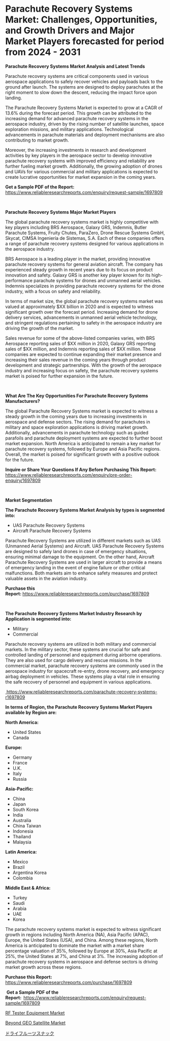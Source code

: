 <p><h1>Parachute Recovery Systems Market: Challenges, Opportunities, and Growth Drivers and Major Market Players forecasted for period from 2024 - 2031</h1></p><p><strong>Parachute Recovery Systems Market Analysis and Latest Trends</strong></p>
<p><p>Parachute recovery systems are critical components used in various aerospace applications to safely recover vehicles and payloads back to the ground after launch. The systems are designed to deploy parachutes at the right moment to slow down the descent, reducing the impact force upon landing.</p><p>The Parachute Recovery Systems Market is expected to grow at a CAGR of 13.6% during the forecast period. This growth can be attributed to the increasing demand for advanced parachute recovery systems in the aerospace industry, driven by the rising number of satellite launches, space exploration missions, and military applications. Technological advancements in parachute materials and deployment mechanisms are also contributing to market growth.</p><p>Moreover, the increasing investments in research and development activities by key players in the aerospace sector to develop innovative parachute recovery systems with improved efficiency and reliability are further fueling market growth. Additionally, the growing adoption of drones and UAVs for various commercial and military applications is expected to create lucrative opportunities for market expansion in the coming years.</p></p>
<p><strong>Get a Sample PDF of the Report:&nbsp;</strong> <a href="https://www.reliableresearchreports.com/enquiry/request-sample/1697809">https://www.reliableresearchreports.com/enquiry/request-sample/1697809</a></p>
<p>&nbsp;</p>
<p><strong>Parachute Recovery Systems Major Market Players</strong></p>
<p><p>The global parachute recovery systems market is highly competitive with key players including BRS Aerospace, Galaxy GRS, Indemnis, Butler Parachute Systems, Fruity Chutes, ParaZero, Drone Rescue Systems GmbH, Skycat, CIMSA Ingeniería de Sistemas, S.A. Each of these companies offers a range of parachute recovery systems designed for various applications in the aerospace industry.</p><p>BRS Aerospace is a leading player in the market, providing innovative parachute recovery systems for general aviation aircraft. The company has experienced steady growth in recent years due to its focus on product innovation and safety. Galaxy GRS is another key player known for its high-performance parachute systems for drones and unmanned aerial vehicles. Indemnis specializes in providing parachute recovery systems for the drone industry, with a focus on safety and reliability.</p><p>In terms of market size, the global parachute recovery systems market was valued at approximately $XX billion in 2020 and is expected to witness significant growth over the forecast period. Increasing demand for drone delivery services, advancements in unmanned aerial vehicle technology, and stringent regulations pertaining to safety in the aerospace industry are driving the growth of the market.</p><p>Sales revenue for some of the above-listed companies varies, with BRS Aerospace reporting sales of $XX million in 2020, Galaxy GRS reporting sales of $XX million, and Indemnis reporting sales of $XX million. These companies are expected to continue expanding their market presence and increasing their sales revenue in the coming years through product development and strategic partnerships. With the growth of the aerospace industry and increasing focus on safety, the parachute recovery systems market is poised for further expansion in the future.</p></p>
<p>&nbsp;</p>
<p><strong>What Are The Key Opportunities For Parachute Recovery Systems Manufacturers?</strong></p>
<p><p>The global Parachute Recovery Systems market is expected to witness a steady growth in the coming years due to increasing investments in aerospace and defense sectors. The rising demand for parachutes in military and space exploration applications is driving market growth. Additionally, advancements in parachute technology such as guided parafoils and parachute deployment systems are expected to further boost market expansion. North America is anticipated to remain a key market for parachute recovery systems, followed by Europe and Asia Pacific regions. Overall, the market is poised for significant growth with a positive outlook for the future.</p></p>
<p><strong>Inquire or Share Your Questions If Any Before Purchasing This Report:</strong> <a href="https://www.reliableresearchreports.com/enquiry/pre-order-enquiry/1697809">https://www.reliableresearchreports.com/enquiry/pre-order-enquiry/1697809</a></p>
<p>&nbsp;</p>
<p><strong>Market Segmentation</strong></p>
<p><strong>The Parachute Recovery Systems Market Analysis by types is segmented into:</strong></p>
<p><ul><li>UAS Parachute Recovery Systems</li><li>Aircraft Parachute Recovery Systems</li></ul></p>
<p><p>Parachute Recovery Systems are utilized in different markets such as UAS (Unmanned Aerial Systems) and Aircraft. UAS Parachute Recovery Systems are designed to safely land drones in case of emergency situations, ensuring minimal damage to the equipment. On the other hand, Aircraft Parachute Recovery Systems are used in larger aircraft to provide a means of emergency landing in the event of engine failure or other critical malfunctions. Both markets aim to enhance safety measures and protect valuable assets in the aviation industry.</p></p>
<p><strong>Purchase this Report:&nbsp;</strong><a href="https://www.reliableresearchreports.com/purchase/1697809">https://www.reliableresearchreports.com/purchase/1697809</a></p>
<p>&nbsp;</p>
<p><strong>The Parachute Recovery Systems Market Industry Research by Application is segmented into:</strong></p>
<p><ul><li>Military</li><li>Commercial</li></ul></p>
<p><p>Parachute recovery systems are utilized in both military and commercial markets. In the military sector, these systems are crucial for safe and controlled landing of personnel and equipment during airborne operations. They are also used for cargo delivery and rescue missions. In the commercial market, parachute recovery systems are commonly used in the aerospace industry for spacecraft re-entry, drone recovery, and emergency airbag deployment in vehicles. These systems play a vital role in ensuring the safe recovery of personnel and equipment in various applications.</p></p>
<p><a href="https://www.reliableresearchreports.com/parachute-recovery-systems-r1697809">&nbsp;https://www.reliableresearchreports.com/parachute-recovery-systems-r1697809</a></p>
<p><strong>In terms of Region, the Parachute Recovery Systems Market Players available by Region are:</strong></p>
<p>
    <p> <strong> North America: </strong>
        <ul>
            <li>United States</li>
            <li>Canada</li>
        </ul>
        </p> 
    <p> <strong> Europe: </strong>
        <ul>
            <li>Germany</li>
            <li>France</li>
            <li>U.K.</li>
            <li>Italy</li>
            <li>Russia</li>
        </ul>
        </p> 
    <p> <strong> Asia-Pacific: </strong>
        <ul>
            <li>China</li>
            <li>Japan</li>
            <li>South Korea</li>
            <li>India</li>
            <li>Australia</li>
            <li>China Taiwan</li>
            <li>Indonesia</li>
            <li>Thailand</li>
            <li>Malaysia</li>
        </ul>
        </p> 
    <p> <strong> Latin America: </strong>
        <ul>
            <li>Mexico</li>
            <li>Brazil</li>
            <li>Argentina Korea</li>
            <li>Colombia</li>
        </ul>
        </p> 
    <p> <strong> Middle East & Africa: </strong>
        <ul>
            <li>Turkey</li>
            <li>Saudi</li>
            <li>Arabia</li>
            <li>UAE</li>
            <li>Korea</li>
        </ul>
    </p>
    </p>
<p><p>The parachute recovery systems market is expected to witness significant growth in regions including North America (NA), Asia Pacific (APAC), Europe, the United States (USA), and China. Among these regions, North America is anticipated to dominate the market with a market share percentage valuation of 35%, followed by Europe at 30%, Asia Pacific at 25%, the United States at 7%, and China at 3%. The increasing adoption of parachute recovery systems in aerospace and defense sectors is driving market growth across these regions.</p></p>
<p><strong>Purchase this Report: </strong><a href="https://www.reliableresearchreports.com/purchase/1697809">https://www.reliableresearchreports.com/purchase/1697809</a></p>
<p>&nbsp;<strong>Get a Sample PDF of the Report:&nbsp;&nbsp;</strong><a href="https://www.reliableresearchreports.com/enquiry/request-sample/1697809">https://www.reliableresearchreports.com/enquiry/request-sample/1697809</a></p>
<p><strong></strong></p>
<p><p><a href="https://github.com/ajohirul8010/Market-Research-Report-List-1/blob/main/rf-tester-equipment-market.md">RF Tester Equipment Market</a></p><p><a href="https://github.com/kpvmspce33/Market-Research-Report-List-1/blob/main/beyond-geo-satellite-market.md">Beyond GEO Satellite Market</a></p><p><a href="https://github.com/DeonBoer2023/Market-Research-Report-List-1/blob/main/9638323154969.md">ドライフルーツスナック</a></p></p>